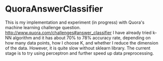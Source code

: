 QuoraAnswerClassifier
=====================

This is my implementation and experiment (in progress) with Quora's machine learning challenge question. http://www.quora.com/challenges#answer_classifier
I have already tried k-NN algorithm and it has about 70% to 78% accuracy rate, depending on how many data points, how I choose K, and whether I reduce the dimension of the data. However, it is quite slow without sklearn library. The current stage is to try using perceptron and further speed up data preprocessing.